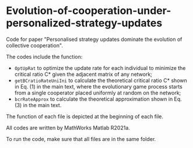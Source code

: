 # Evolution-of-cooperation-under-personalized-strategy-updates


Code for paper "Personalised strategy updates dominate the evolution of collective cooperation".

The codes include the function:

- `OptUpRat` to optimize the update rate for each individual to minimize the critical ratio C*  given the adjacent matrix of any network;
- `getBCratioRateUniIni` to calculate the theoretical critical ratio C* shown in Eq. (1) in the main text, where the evolutionary game process starts from a single cooperator placed uniformly at random on the network;
- `bcrRateApprox` to calculate the theoretical approximation shown in Eq. (3) in the main text.

The function of each file is depicted at the beginning of each file.

All codes are written by MathWorks Matlab R2021a.

To run the code, make sure that all files are in the same folder.
